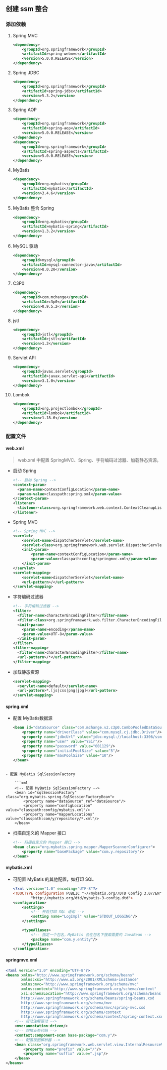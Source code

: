 ## 创建 ssm 整合

### 添加依赖

1. Spring MVC

    ```xml
    <dependency>
        <groupId>org.springframework</groupId>
        <artifactId>spring-webmvc</artifactId>
        <version>5.0.0.RELEASE</version>
    </dependency>
    ```

2. Spring JDBC

    ```xml
    <dependency>
        <groupId>org.springframework</groupId>
        <artifactId>spring-jdbc</artifactId>
        <version>5.3.2</version>
    </dependency>
    ```

3. Spring AOP

    ```xml
    <dependency>
        <groupId>org.springframework</groupId>
        <artifactId>spring-aop</artifactId>
        <version>5.0.0.RELEASE</version>
    </dependency>
    <dependency>
        <groupId>org.springframework</groupId>
        <artifactId>spring-aspects</artifactId>
        <version>5.0.0.RELEASE</version>
    </dependency>
    ```

4. MyBatis

    ```xml
    <dependency>
        <groupId>org.mybatis</groupId>
        <artifactId>mybatis</artifactId>
        <version>3.4.6</version>
    </dependency>
    ```

5. MyBatis 整合 Spring

    ```xml
    <dependency>
        <groupId>org.mybatis</groupId>
        <artifactId>mybatis-spring</artifactId>
        <version>1.3.2</version>
    </dependency>
    ```

6. MySQL 驱动

    ```xml
    <dependency>
        <groupId>mysql</groupId>
        <artifactId>mysql-connector-java</artifactId>
        <version>8.0.20</version>
    </dependency>
    ```

7. C3P0

    ```xml
    <dependency>
        <groupId>com.mchange</groupId>
        <artifactId>c3p0</artifactId>
        <version>0.9.5.2</version>
    </dependency>
    ```

8. jstl

    ```xml
    <dependency>
        <groupId>jstl</groupId>
        <artifactId>jstl</artifactId>
        <version>1.2</version>
    </dependency>
    ```

9. Servlet API

    ```xml
    <dependency>
        <groupId>javax.servlet</groupId>
        <artifactId>javax.servlet-api</artifactId>
        <version>3.1.0</version>
    </dependency>
    ```

10. Lombok

    ```xml
    <dependency>
        <groupId>org.projectlombok</groupId>
        <artifactId>lombok</artifactId>
        <version>1.18.6</version>
    </dependency>
    ```

### 配置文件

#### web.xml

> web.xml 中配置 SpringMVC、Spring、字符编码过滤器、加载静态资源。

- 启动 Spring

    ```xml
    <!-- 启动 Spring -->
    <context-param>
      <param-name>contextConfigLocation</param-name>
      <param-value>classpath:spring.xml</param-value>
    </context-param>
    <listener>
      <listener-class>org.springframework.web.context.ContextCleanupListener</listener-class>
    </listener>
    ```

- Spring MVC

    ```xml
    <!-- Spring MVC -->
    <servlet>
        <servlet-name>dispatcherServlet</servlet-name>
        <servlet-class>org.springframework.web.servlet.DispatcherServlet</servlet-class>
        <init-param>
            <param-name>contextConfigLocation</param-name>
            <param-value>classpath:config/springmvc.xml</param-value>
        </init-param>
    </servlet>
    <servlet-mapping>
        <servlet-name>dispatcherServlet</servlet-name>
        <url-pattern>/</url-pattern>
    </servlet-mapping>
    ```

- 字符编码过滤器

    ```xml
    <!-- 字符编码过滤器 -->
    <filter>
      <filter-name>characterEncodingFilter</filter-name>
      <filter-class>org.springframework.web.filter.CharacterEncodingFilter</filter-class>
      <init-param>
        <param-name>encoding</param-name>
        <param-value>UTF-8</param-value>
      </init-param>
    </filter>
    <filter-mapping>
      <filter-name>characterEncodingFilter</filter-name>
      <url-pattern>/*</url-pattern>
    </filter-mapping>
    ```

- 加载静态资源

    ```xml
    <servlet-mapping>
      <servlet-name>default</servlet-name>
      <url-pattern>*.[js|css|png|jpg]</url-pattern>
    </servlet-mapping>  
    ```

#### spring.xml

- 配置 MyBatis数据源

    ```xml
    <bean id="dataSource" class="com.mchange.v2.c3p0.ComboPooledDataSource">
        <property name="driverClass" value="com.mysql.cj.jdbc.Driver"/>
        <property name="jdbcUrl" value="jdbc:mysql://localhost:3306/ssm?userUnicode=true&amp;characterEncoding=UTF-8"/>
        <property name="user" value="YSir"/>
        <property name="password" value="001129"/>
        <property name="initialPoolSize" value="5"/>
        <property name="maxPoolSize" value="10"/>
    </bean>
    ```
```
    
- 配置 MyBatis SqlSessionFactory

    ```xml
    <!-- 配置 MyBatis SqlSessionFactory -->
    <bean id="sqlSessionFactory" class="org.mybatis.spring.SqlSessionFactoryBean">
        <property name="dataSource" ref="dataSource"/>
        <property name="configLocation" value="classpath:config/mybatis.xml"/>
        <property name="mapperLocations" value="classpath:com/y/repository/*.xml"/>
    </bean>
```

- 扫描自定义的 Mapper 接口

    ```xml
    <!-- 扫描自定义的 Mapper 接口 -->
    <bean class="org.mybatis.spring.mapper.MapperScannerConfigurer">
        <property name="basePackage" value="com.y.repository"/>
    </bean>
    ```

#### mybatis.xml

- 可配置 MyBatis 的其他配置，如打印 SQL

    ```xml
    <?xml version="1.0" encoding="UTF-8"?>
    <!DOCTYPE configuration PUBLIC "-//mybatis.org//DTD Config 3.0//EN"
            "http://mybatis.org/dtd/mybatis-3-config.dtd">
    <configuration>
        <settings>
            <!-- 开启打印 SQL 语句 -->
            <setting name="LogImpl" value="STDOUT_LOGGING"/>
        </settings>
    
        <typeAliases>
            <!-- 指定一个包名，MyBatis 会在包名下搜索需要的 JavaBean -->
            <package name="com.y.entity"/>
        </typeAliases>
    </configuration>
    ```

#### springmvc.xml

```xml
<?xml version="1.0" encoding="UTF-8"?>
<beans xmlns="http://www.springframework.org/schema/beans"
       xmlns:xsi="http://www.w3.org/2001/XMLSchema-instance"
       xmlns:mvc="http://www.springframework.org/schema/mvc"
       xmlns:context="http://www.springframework.org/schema/context"
       xsi:schemaLocation="http://www.springframework.org/schema/beans
       http://www.springframework.org/schema/beans/spring-beans.xsd
       http://www.springframework.org/schema/mvc
       http://www.springframework.org/schema/mvc/spring-mvc.xsd
       http://www.springframework.org/schema/context
       http://www.springframework.org/schema/context/spring-context.xsd">
    <!-- 启动注解驱动 -->
    <mvc:annotation-driven/>
    <!-- 扫描业务代码 -->
    <context:component-scan base-package="com.y"/>
    <!-- 配置视图解析器 -->
    <bean class="org.springframework.web.servlet.view.InternalResourceViewResolver">
        <property name="prefix" value="/"/>
        <property name="suffix" value=".jsp"/>
    </bean>
</beans>
```